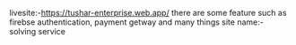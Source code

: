 livesite:-https://tushar-enterprise.web.app/
there are some feature such as firebse authentication, payment getway and many things
site name:- solving service
